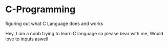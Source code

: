 # C-Programming
figuring out what C Language does and works

Hey,
I am a noob trying to learn C language so please bear with me, Would love to inputs aswell
